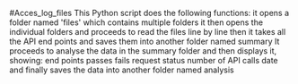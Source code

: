 #Acces_log_files
This Python script does the following functions:
it opens a folder named 'files' which contains multiple folders
it then opens the individual folders and proceeds to read the files line by line
then it takes all the API end points and saves them into another folder named summary
It proceeds to analyse the data in the summary folder and then displays it, showing:
  end points
    passes
    fails
  request status
  number of API calls
  date
and finally saves the data into another folder named analysis
